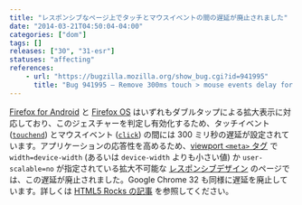 ```yaml
---
title: "レスポンシブなページ上でタッチとマウスイベントの間の遅延が廃止されました"
date: "2014-03-21T04:50:04-04:00"
categories: ["dom"]
tags: []
releases: ["30", "31-esr"]
statuses: "affecting"
references:
    - url: "https://bugzilla.mozilla.org/show_bug.cgi?id=941995"
      title: "Bug 941995 – Remove 300ms touch > mouse events delay for double-tap zoom on \"responsive\" pages"
---
```

[Firefox for Android](https://developer.mozilla.org/Firefox_for_Android) と [Firefox OS](https://developer.mozilla.org/Firefox_OS) はいずれもダブルタップによる拡大表示に対応しており、このジェスチャーを判定し有効化するため、タッチイベント ([`touchend`](https://developer.mozilla.org/docs/Web/Reference/Events/touchend)) とマウスイベント ([`click`](https://developer.mozilla.org/docs/Web/Reference/Events/click)) の間には 300 ミリ秒の遅延が設定されています。アプリケーションの応答性を高めるため、[viewport `<meta>` タグ](https://developer.mozilla.org/docs/Mozilla/Mobile/Viewport_meta_tag) で `width=device-width` (あるいは `device-width` よりも小さい値) か `user-scalable=no` が指定されている拡大不可能な [レスポンシブデザイン](https://developer.mozilla.org/docs/Web_Development/Mobile/Responsive_design) のページでは、この遅延が廃止されました。Google Chrome 32 も同様に遅延を廃止しています。詳しくは [HTML5 Rocks の記事](https://developers.google.com/web/updates/2013/12/300ms-tap-delay-gone-away) を参照してください。

